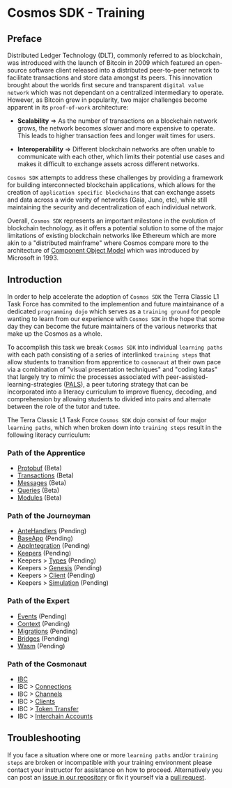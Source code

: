 # Cosmos SDK - Training
## Preface
Distributed Ledger Technology (DLT), commonly referred to as blockchain, was introduced with the launch of Bitcoin in 2009 which featured an open-source software client released into a distributed peer-to-peer network to facilitate transactions and store data amongst its peers. This innovation brought about the worlds first secure and transparent `digital value network` which was not dependant on a centralized intermediary to operate. However, as Bitcoin grew in popularity, two major challenges become apparent in its `proof-of-work` architecture:

- **Scalability** => As the number of transactions on a blockchain network grows, the network becomes slower and more expensive to operate. This leads to higher transaction fees and longer wait times for users.

- **Interoperability** => Different blockchain networks are often unable to communicate with each other, which limits their potential use cases and makes it difficult to exchange assets across different networks.

`Cosmos SDK` attempts to address these challenges by providing a framework for building interconnected blockchain applications, which allows for the creation of `application specific blockchains` that can exchange assets and data across a wide varity of networks (Gaia, Juno, etc), while still maintaining the security and decentralization of each individual network.

Overall, `Cosmos SDK` represents an important milestone in the evolution of blockchain technology, as it offers a potential solution to some of the major limitations of existing blockchain networks like Ethereum which are more akin to a "distributed mainframe" where Cosmos compare more to the architecture of [Component Object Model](https://en.wikipedia.org/wiki/Component_Object_Model) which was introduced by Microsoft in 1993.

## Introduction
In order to help accelerate the adoption of `Cosmos SDK` the Terra Classic L1 Task Force has commited to the implemention and future maintainance of a dedicated `programming dojo` which serves as a `training ground` for people wanting to learn from our experience with `Cosmos SDK` in the hope that some day they can become the future maintainers of the various networks that make up the Cosmos as a whole.

To accomplish this task we break `Cosmos SDK` into individual `learning paths` with each path consisting of a series of interlinked `training steps` that allow students to transition from apprentice to `cosmonaut` at their own pace via a combination of "visual presentation techniques" and "coding katas" that largely try to mimic the processes associated with peer-assisted-learning-strategies ([PALS](https://ies.ed.gov/ncee/wwc/docs/interventionReports/wwc_pals_013112.pdf)), a peer tutoring strategy that can be incorporated into a literacy curriculum to improve fluency, decoding, and comprehension by allowing students to divided into pairs and alternate between the role of the tutor and tutee.

The Terra Classic L1 Task Force `Cosmos SDK` dojo consist of four major `learning paths`, which when broken down into `training steps` result in the following literacy curriculum:

### Path of the Apprentice
- [Protobuf](https://github.com/classic-terra/dojo/tree/main/workshops/cosmos-sdk/apprentice/katas/1/kata) (Beta)
- [Transactions](https://github.com/classic-terra/dojo/tree/main/workshops/cosmos-sdk/apprentice/katas/2/kata) (Beta)
- [Messages](https://github.com/classic-terra/dojo/tree/main/workshops/cosmos-sdk/apprentice/katas/3/kata) (Beta)
- [Queries](https://github.com/classic-terra/dojo/tree/main/workshops/cosmos-sdk/apprentice/katas/4/kata) (Beta)
- [Modules](https://github.com/classic-terra/dojo/tree/main/workshops/cosmos-sdk/apprentice/katas/5/kata) (Beta)

### Path of the Journeyman
- [AnteHandlers](https://github.com/classic-terra/dojo/tree/main/workshops/cosmos-sdk/journeyman/katas/1/kata) (Pending)
- [BaseApp](https://github.com/classic-terra/dojo/tree/main/workshops/cosmos-sdk/journeyman/katas/2/kata) (Pending)
- [AppIntegration](https://github.com/classic-terra/dojo/tree/main/workshops/cosmos-sdk/journeyman/katas/3/kata) (Pending)
- [Keepers](https://github.com/classic-terra/dojo/tree/main/workshops/cosmos-sdk/journeyman/katas/4/kata) (Pending)
- Keepers > [Types](https://github.com/classic-terra/dojo/tree/main/workshops/cosmos-sdk/journeyman/katas/5/kata) (Pending)
- Keepers > [Genesis](https://github.com/classic-terra/dojo/tree/main/workshops/cosmos-sdk/journeyman/katas/6/kata) (Pending)
- Keepers > [Client](https://github.com/classic-terra/dojo/tree/main/workshops/cosmos-sdk/journeyman/katas/7/kata) (Pending)
- Keepers > [Simulation](https://github.com/classic-terra/dojo/tree/main/workshops/cosmos-sdk/journeyman/katas/8/kata) (Pending)

### Path of the Expert
- [Events](https://github.com/classic-terra/dojo/tree/main/workshops/cosmos-sdk/expert/katas/1/kata) (Pending)
- [Context](https://github.com/classic-terra/dojo/tree/main/workshops/cosmos-sdk/expert/katas/2/kata) (Pending)
- [Migrations](https://github.com/classic-terra/dojo/tree/main/workshops/cosmos-sdk/expert/katas/3/kata) (Pending)
- [Bridges](https://github.com/classic-terra/dojo/tree/main/workshops/cosmos-sdk/expert/katas/4/kata) (Pending)
- [Wasm](https://github.com/classic-terra/dojo/tree/main/workshops/cosmos-sdk/journeyman/katas/5/kata) (Pending)

### Path of the Cosmonaut
- [IBC](https://github.com/classic-terra/dojo/tree/main/workshops/cosmos-sdk/cosmonaut/katas/1/kata)
- IBC > [Connections](https://github.com/classic-terra/dojo/tree/main/workshops/cosmos-sdk/cosmonaut/katas/2/kata)
- IBC > [Channels](https://github.com/classic-terra/dojo/tree/main/workshops/cosmos-sdk/cosmonaut/katas/3/kata)
- IBC > [Clients](https://github.com/classic-terra/dojo/tree/main/workshops/cosmos-sdk/cosmonaut/katas/4/kata)
- IBC > [Token Transfer](https://github.com/classic-terra/dojo/tree/main/workshops/cosmos-sdk/cosmonaut/katas/5/kata)
- IBC > [Interchain Accounts](https://github.com/classic-terra/dojo/tree/main/workshops/cosmos-sdk/cosmonaut/katas/6/kata)

## Troubleshooting
If you face a situation where one or more `learning paths` and/or `training steps` are broken or incompatible with your training environment please contact your instructor for assistance on how to proceed. Alternatively you can post an [issue in our repository](https://github.com/classic-terra/dojo/issues) or fix it yourself via a [pull request](https://github.com/classic-terra/dojo/pulls).
